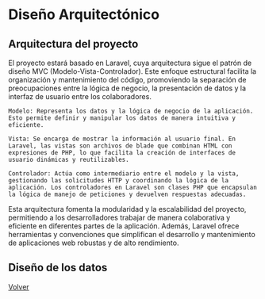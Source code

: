 # Diseño Arquitectónico

## Arquitectura del proyecto
El proyecto estará basado en Laravel, cuya arquitectura sigue el patrón de diseño MVC (Modelo-Vista-Controlador). Este enfoque estructural facilita la organización y mantenimiento del código, promoviendo la separación de preocupaciones entre la lógica de negocio, la presentación de datos y la interfaz de usuario entre los colaboradores.

    Modelo: Representa los datos y la lógica de negocio de la aplicación. Esto permite definir y manipular los datos de manera intuitiva y eficiente.

    Vista: Se encarga de mostrar la información al usuario final. En Laravel, las vistas son archivos de blade que combinan HTML con expresiones de PHP, lo que facilita la creación de interfaces de usuario dinámicas y reutilizables.

    Controlador: Actúa como intermediario entre el modelo y la vista, gestionando las solicitudes HTTP y coordinando la lógica de la aplicación. Los controladores en Laravel son clases PHP que encapsulan la lógica de manejo de peticiones y devuelven respuestas adecuadas.

Esta arquitectura fomenta la modularidad y la escalabilidad del proyecto, permitiendo a los desarrolladores trabajar de manera colaborativa y eficiente en diferentes partes de la aplicación. Además, Laravel ofrece herramientas y convenciones que simplifican el desarrollo y mantenimiento de aplicaciones web robustas y de alto rendimiento.

## Diseño de los datos

[Volver](../Diseño.md)